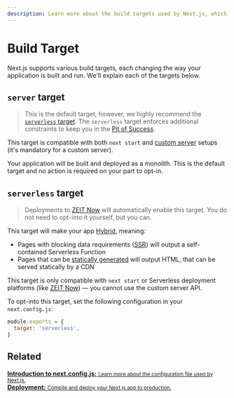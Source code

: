 ```yaml
---
description: Learn more about the build targets used by Next.js, which decide the way your application is built and run.
---
```


# Build Target

Next.js supports various build targets, each changing the way your application is built and run. We'll explain each of the targets below.

## `server` target

> This is the default target, however, we highly recommend the [`serverless` target](#serverless-target). The `serverless` target enforces additional constraints to keep you in the [Pit of Success](https://blog.codinghorror.com/falling-into-the-pit-of-success/).

This target is compatible with both `next start` and [custom server](/docs/advanced-features/custom-server.md) setups (it's mandatory for a custom server).

Your application will be built and deployed as a monolith. This is the default target and no action is required on your part to opt-in.

## `serverless` target

> Deployments to [ZEIT Now](https://zeit.co) will automatically enable this target. You do not need to opt-into it yourself, but you can.

This target will make your app [Hybrid](/docs/deployment.md#hybrid-nextjs), meaning:

- Pages with blocking data requirements ([SSR](/docs/basic-features/pages.md#server-side-rendering)) will output a self-contained Serverless Function
- Pages that can be [statically generated](/docs/basic-features/pages.md#static-generation) will output HTML, that can be served statically by a CDN

This target is only compatible with `next start` or Serverless deployment platforms (like [ZEIT Now](https://zeit.co)) — you cannot use the custom server API.

To opt-into this target, set the following configuration in your `next.config.js`:

```js
module.exports = {
  target: 'serverless',
}
```

## Related

<div class="card">
  <a href="/docs/api-reference/next.config.js/introduction.md">
    <b>Introduction to next.config.js:</b>
    <small>Learn more about the configuration file used by Next.js.</small>
  </a>
</div>

<div class="card">
  <a href="/docs/deployment.md">
    <b>Deployment:</b>
    <small>Compile and deploy your Next.js app to production.</small>
  </a>
</div>

